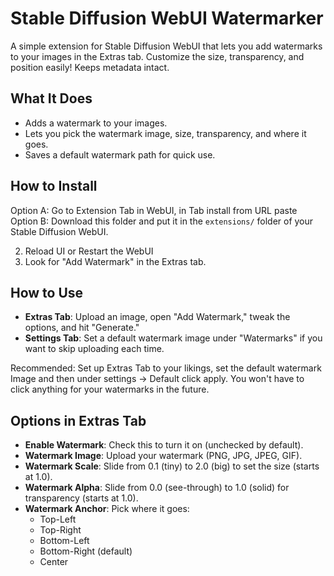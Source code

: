 # Stable Diffusion WebUI Watermarker

A simple extension for Stable Diffusion WebUI that lets you add watermarks to your images in the Extras tab. Customize the size, transparency, and position easily!
Keeps metadata intact. 

## What It Does
- Adds a watermark to your images.
- Lets you pick the watermark image, size, transparency, and where it goes.
- Saves a default watermark path for quick use.

## How to Install
Option A: Go to Extension Tab in WebUI, in Tab install from URL paste 
Option B: Download this folder and put it in the `extensions/` folder of your Stable Diffusion WebUI.

2. Reload UI or Restart the WebUI
3. Look for "Add Watermark" in the Extras tab.

## How to Use
- **Extras Tab**: Upload an image, open "Add Watermark," tweak the options, and hit "Generate."
- **Settings Tab**: Set a default watermark image under "Watermarks" if you want to skip uploading each time.

Recommended:
Set up Extras Tab to your likings, set the default watermark Image and then under settings -> Default click apply.
You won't have to click anything for your watermarks in the future.

## Options in Extras Tab
- **Enable Watermark**: Check this to turn it on (unchecked by default).
- **Watermark Image**: Upload your watermark (PNG, JPG, JPEG, GIF).
- **Watermark Scale**: Slide from 0.1 (tiny) to 2.0 (big) to set the size (starts at 1.0).
- **Watermark Alpha**: Slide from 0.0 (see-through) to 1.0 (solid) for transparency (starts at 1.0).
- **Watermark Anchor**: Pick where it goes:
  - Top-Left
  - Top-Right
  - Bottom-Left
  - Bottom-Right (default)
  - Center
